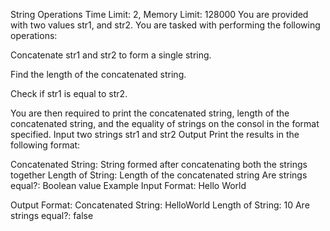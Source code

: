 String Operations
Time Limit: 2, Memory Limit: 128000
You are provided with two values str1, and str2. You are tasked with performing the following operations:

Concatenate str1 and str2 to form a single string.

Find the length of the concatenated string.

Check if str1 is equal to str2.


You are then required to print the concatenated string, length of the concatenated string, and the equality of strings on the consol in the format specified.
Input
two strings str1 and str2
Output
Print the results in the following format:

Concatenated String: String formed after concatenating both the strings together
Length of String: Length of the concatenated string
Are strings equal?: Boolean value
Example
Input Format:
Hello
World


Output Format:
Concatenated String: HelloWorld
Length of String: 10
Are strings equal?: false  